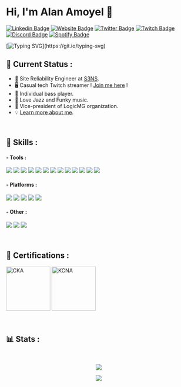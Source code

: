 # Hi, I'm Alan Amoyel 👋
[![Linkedin Badge](https://img.shields.io/badge/-aamoyel-blue?style=flat&logo=Linkedin&logoColor=white&link=https://www.linkedin.com/in/alan-amoyel-82b86a15b/)](https://www.linkedin.com/in/alan-amoyel-82b86a15b/)
[![Website Badge](https://img.shields.io/badge/-amoyel.fr-800000?style=flat&logo=Google-Chrome&logoColor=white&link=https://jessicalim.me)](https://amoyel.fr)
[![Twitter Badge](https://img.shields.io/badge/-@AlanAmoyel-1ca0f1?style=flat&labelColor=1ca0f1&logo=twitter&logoColor=white&link=https://twitter.com/_jesslim)](https://twitter.com/AlanAmoyel)
[![Twitch Badge](https://img.shields.io/badge/-Alesio_AA-purple?style=flat&logo=twitch&logoColor=white&link=https://www.twitch.tv/alesio_aa)](https://www.twitch.tv/alesio_aa)
[![Discord Badge](https://img.shields.io/badge/-Alesio7681-7289DA?style=flat&logo=discord&logoColor=white)]()
[![Spotify Badge](https://img.shields.io/badge/-AlanAmoyel-1DB954?style=flat&logo=spotify&logoColor=white)](https://open.spotify.com/user/21jgklbc66jx456qo7xpymrva)

[![Typing SVG](https://readme-typing-svg.herokuapp.com?font=comfortaa&color=016EEA&size=24&width=500&lines=French+SRE;Open-Source+and+CNCF+enthusiast;Nice+to+meet+you...)](https://git.io/typing-svg)

## 📡 Current Status :
- 💼 Site Reliability Engineer at [S3NS](https://www.s3ns.io).
- 🖥️ Casual tech Twitch streamer ! [Join me here](https://www.twitch.tv/alesio_aa) !
- 🎸 Individual bass player.
- 🎵 Love Jazz and Funky music.
- 🎲 Vice-president of LogicMG organization.
- 💡 [Learn more about me](https://about.amoyel.fr).

<div align="center">
  <a href="https://open.spotify.com/user/21jgklbc66jx456qo7xpymrva">
    <img src="https://aamoyel.vercel.app/api/now-playing" alt="">
  </a>
</div>

</br>


## 🚀 Skills :

#### - Tools :
<p align=left>
<img src="https://img.shields.io/badge/Terraform-7B42BC?style=for-the-badge&logo=terraform&logoColor=white">
<img src="https://img.shields.io/badge/Docker-2496ED?style=for-the-badge&logo=docker&logoColor=white">
<img src="https://img.shields.io/badge/Nginx-009639?style=for-the-badge&logo=nginx&logoColor=white">
<img src="https://img.shields.io/badge/Ansible-000000?style=for-the-badge&logo=Ansible&logoColor=white">
<img src="https://img.shields.io/badge/Prometheus-E6522C?style=for-the-badge&logo=prometheus&logoColor=white">
<img src="https://img.shields.io/badge/Istio-516BAA?style=for-the-badge&logo=istio&logoColor=white">
<img src="https://img.shields.io/badge/Vault-FFFFFF?style=for-the-badge&logo=vault&logoColor=black">
<img src="https://img.shields.io/badge/Harbor-00364d?style=for-the-badge&logo=harbor&logoColor=white">
<img src="https://img.shields.io/badge/Grafana-f17028?style=for-the-badge&logo=grafana&logoColor=white">
<img src="https://img.shields.io/badge/FluxCD-516BAA?style=for-the-badge&logo=fluxcd&logoColor=white">
<img src="https://img.shields.io/badge/ArgoCD-f37430?style=for-the-badge&logo=argocd&logoColor=white">
<img src="https://img.shields.io/badge/HAProxy-243d5a?style=for-the-badge&logo=haproxy&logoColor=white">
<img src="https://img.shields.io/badge/Traefik-2299b7?style=for-the-badge&logo=go&logoColor=white">
</p>

#### - Platforms :
<p align=left>
<img src="https://img.shields.io/badge/Kubernetes-326DE6?style=for-the-badge&logo=kubernetes&logoColor=white">
<img src="https://img.shields.io/badge/Rancher-2453ff?style=for-the-badge&logo=rancher&logoColor=white">
<img src="https://img.shields.io/badge/GitLab-330F63?style=for-the-badge&logo=gitlab&logoColor=white">
<img src="https://img.shields.io/badge/Keycloak-494949?style=for-the-badge&logo=openid&logoColor=white">
<img src="https://img.shields.io/badge/Proxmox-000000?style=for-the-badge&logo=proxmox&logoColor=white">
</p>

#### - Other :
<p align=left>
<img src="https://img.shields.io/badge/Go-00ADD8?style=for-the-badge&logo=go&logoColor=white">
<img src="https://img.shields.io/badge/Linux-ffffff?style=for-the-badge&logo=linux&logoColor=black">
<img src="https://img.shields.io/badge/OPNsense-8d8f92?style=for-the-badge&logo=opnsense&logoColor=white">
</p>

</br>

## 📜 Certifications :
<a href="https://www.credly.com/badges/a52342da-84d7-4fe9-ad83-db31c61c0add/public_url"><img width="120px" src="https://lh3.googleusercontent.com/eyP_lHE1sGGFZgZ2UYyMnF5aPg2qoIgNtHXHDxgh_SYSQz4CRsAjKwFBVcZcm5lC3Xtv8Et4vIjPXWyCH_zuN_KRvBCmGJWO8RdTpGNM4mdcj5AyoXJkg0rssxA-6otZEHjZ7kOr" alt="CKA"></a>
<a href="https://www.credly.com/badges/c3533029-3003-4306-8349-01880339c71a/public_url"><img width="120px" src="https://www.ambient-it.net/wp-content/uploads/2022/04/logo-formation-kcna.png" alt="KCNA"></a>


</br>

## 📊 Stats :
</br>
<div align="center">

[![](https://github-readme-stats.vercel.app/api?username=aamoyel&show_icons=true&theme=tokyonight&hide_border=true&locale=en)](https://github.com/aamoyel)

</div>
</div>

<p align="center">
  <img src="https://capsule-render.vercel.app/api?type=waving&color=gradient&height=60&section=footer"/>
</p>
